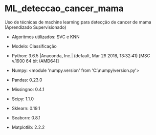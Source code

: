 # ML_deteccao_cancer_mama
Uso de técnicas de machine learning para detecção de cancer de mama (Aprendizado Supervisionado)
- Algoritmos utilizados: SVC e KNN
- Modelo: Classificação


- Python: 3.6.5 |Anaconda, Inc.| (default, Mar 29 2018, 13:32:41) [MSC v.1900 64 bit (AMD64)]
- Numpy: <module 'numpy.version' from 'C:\\numpy\\version.py'>
- Pandas: 0.23.0
- Missingno: 0.4.1
- Scipy: 1.1.0
- Sklearn: 0.19.1
- Seaborn: 0.8.1
- Matplotlib: 2.2.2
